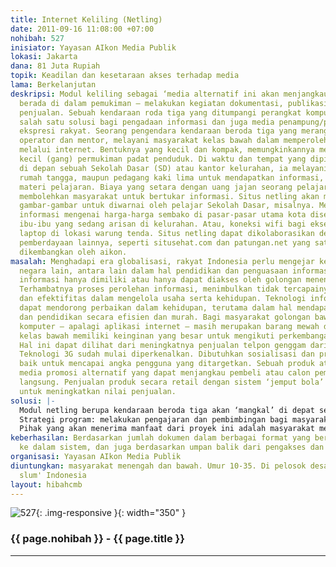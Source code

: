 ```yaml
---
title: Internet Keliling (Netling)
date: 2011-09-16 11:08:00 +07:00
nohibah: 527
inisiator: Yayasan AIkon Media Publik
lokasi: Jakarta
dana: 81 Juta Rupiah
topik: Keadilan dan kesetaraan akses terhadap media
lama: Berkelanjutan
deskripsi: Modul keliling sebagai ‘media alternatif ini akan menjangkau penduduk yang
  berada di dalam pemukiman – melakukan kegiatan dokumentasi, publikasi, promosi sekaligus
  penjualan. Sebuah kendaraan roda tiga yang ditumpangi perangkat komputer dapat menjadi
  salah satu solusi bagi pengadaan informasi dan juga media penampung/pemublikasi
  ekspresi rakyat. Seorang pengendara kendaraan beroda tiga yang merangkap sebagai
  operator dan mentor, melayani masyarakat kelas bawah dalam memperoleh informasi
  melalui internet. Bentuknya yang kecil dan kompak, memungkinkannya menyusuri jalan-jalan
  kecil (gang) permukiman padat penduduk. Di waktu dan tempat yang dipilih, misalkan
  di depan sebuah Sekolah Dasar (SD) atau kantor kelurahan, ia melayani pelajar, ibu-ibu
  rumah tangga, maupun pedagang kaki lima untuk mendapatkan informasi, atau bahkan
  materi pelajaran. Biaya yang setara dengan uang jajan seorang pelajar SD, misalnya,
  membolehkan masyarakat untuk bertukar informasi. Situs netling akan menyodorkan
  gambar-gambar untuk diwarnai oleh pelajar Sekolah Dasar, misalnya. Menghadirkan
  informasi mengenai harga-harga sembako di pasar-pasar utama kota disediakan untuk
  ibu-ibu yang sedang arisan di kelurahan. Atau, koneksi wifi bagi eksekutif pengguna
  laptop di lokasi warung tenda. Situs netling dapat dikolaborasikan dengan situs
  pemberdayaan lainnya, seperti situsehat.com dan patungan.net yang sat ini sedang
  dikembangkan oleh aikon.
masalah: Menghadapi era globalisasi, rakyat Indonesia perlu mengejar ketinggalan terhadap
  negara lain, antara lain dalam hal pendidikan dan penguasaan informasi. Saat ini,
  informasi hanya dimiliki atau hanya dapat diakses oleh golongan menengah dan atas.
  Terhambatnya proses perolehan informasi, menimbulkan tidak tercapainya efisiensi
  dan efektifitas dalam mengelola usaha serta kehidupan. Teknologi informasi dan komunikasi
  dapat mendorong perbaikan dalam kehidupan, terutama dalam hal mendapatkan informasi
  dan pendidikan secara efisien dan murah. Bagi masyarakat golongan bawah, perangkat
  komputer – apalagi aplikasi internet – masih merupakan barang mewah dan asing. Rakyat
  kelas bawah memiliki keinginan yang besar untuk mengikuti perkembangan teknologi.
  Hal ini dapat dilihat dari meningkatnya penjualan telpon genggam dari tahun ke tahun.
  Teknologi 3G sudah mulai diperkenalkan. Dibutuhkan sosialisasi dan promosi yang
  baik untuk mencapai angka pengguna yang ditargetkan. Sebuah produk atau merk membutuhkan
  media promosi alternatif yang dapat menjangkau pembeli atau calon pembeli secara
  langsung. Penjualan produk secara retail dengan sistem ‘jemput bola’ dinilai efektif
  untuk meningkatkan nilai penjualan.
solusi: |-
  Modul netling berupa kendaraan beroda tiga akan ‘mangkal’ di depat sekolah, puskemas, kelurahan dll. Pelajar, ibu rumah tangga, dan warga dapat ‘login’ setelah membeli makanan kecil atau produk yang dijual di warung keliling ini. Setelah login, mereka dapat: unduh bahan pelajaran, periksa/ajukan pertanyaan kesehatan, dan/atau melakukan aktifitas jurnalisme warga. Tujuan program ini adalah menjadi ‘hub’ dokumentasi dan publikasi warga, menaikkan sumber daya manusia masyarakat miskin kota dengan menyodorkan kemudahan akses internet, melakukan sosialisasi penggunakan perangkat dan aplikasi Teknologi Informasi dan Komunikasi secara praktis, memperkenalkan dan memberdayakan pihak yang saat ini bekerja di sektor informal (seperti: pengendara ojek/bajaj, loper koran, dll) untuk melakukan usaha di sebuah lapangan kerja baru (masa depan).
  Strategi program: melakukan pengajaran dan pembimbingan bagi masyarakat yang ingin terlibat, menggunakan teknologi yang tepat dan efisien, bersifat ‘open source’, melakukan pencatatan dan publikasi mengenai progress yang dilalui, sehingga makin banyak pihak dapat terlibat, mengusahakan program sehingga dapat bergulir secara berkelanjutan.
  Pihak yang akan menerima manfaat dari proyek ini adalah masyarakat menengah dan bawah umur 10-35 di pelosok desa dan ‘urban slum’ Indonesia.
keberhasilan: Berdasarkan jumlah dokumen dalam berbagai format yang berhasil dihimpun
  ke dalam sistem, dan juga berdasarkan umpan balik dari pengakses dan pengguna sistem
organisasi: Yayasan AIkon Media Publik
diuntungkan: masyarakat menengah dan bawah. Umur 10-35. Di pelosok desa dan 'urban
  slum' Indonesia
layout: hibahcmb
---
```


![527](/static/img/hibahcmb/527.png){: .img-responsive }{: width="350" }

### {{ page.nohibah }} - {{ page.title }}

---
